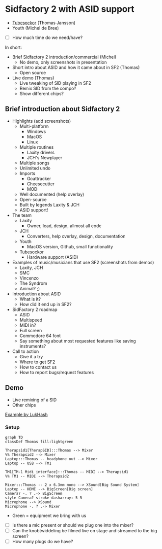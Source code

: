 # Sidfactory 2 with ASID support

- [Tubesockor](https://www.youtube.com/@tubesockor) (Thomas Jansson)
- Youth (Michel de Bree)

- [ ] How much time do we need/have?

In short:

- Brief Sidfactory 2 introduction/commercial (Michel)
  - No demo, only screenshots in presentation
- Short intro about ASID and how it came about in SF2 (Thomas)
  - Open source
- Live demo (Thomas)
  - Live tweaking of SID playing in SF2
  - Remix SID from the compo?
  - Show different chips?

## Brief introduction about Sidfactory 2

- Highlights (add screenshots)
  - Multi-platform
    - Windows
    - MacOS
    - Linux
  - Multiple routines
    - Laxity drivers
    - JCH's Newplayer
  - Multiple songs
  - Unlimited undo
  - Imports
    - Goattracker
    - Cheesecutter
    - MOD
  - Well documented (help overlay)
  - Open-source
  - Built by legends Laxity & JCH
  - ASID support!
- The team
  - Laxity
    - Owner, lead, design, allmost all code
  - JCH
    - Converters, help overlay, design, documentation
  - Youth
    - MacOS version, Github, small functionality
  - Tubesockor
    - Hardware support (ASID)
- Examples of music/musicians that use SF2 (screenshots from demos)
  - Laxity, JCH
  - SMC
  - Vincenzo
  - The Syndrom
  - Animal? ;)
- Introduction about ASID
  - What is it?
  - How did it end up in SF2?
- SidFactory 2 roadmap
  - ASID
  - Multispeed
  - MIDI in?
  - Full screen
  - Commodore 64 font
  - Say something about most requested features like saving instruments?
- Call to action
  - Give it a try
  - Where to get SF2
  - How to contact us
  - How to report bugs/request features

## Demo

- Live remixing of a SID
- Other chips

[Example by LukHash](https://www.youtube.com/watch?v=2-baQ6JwGg8)

### Setup

```mermaid
graph TD
classDef Thomas fill:lightgreen

Therapsid1[TherapSID]:::Thomas --> Mixer
%% Therapsid2 --> Mixer
Laptop:::Thomas -- headphone out --> Mixer
Laptop -- USB --> TM1

TM1[TM-1 Midi interface]:::Thomas -- MIDI --> Therapsid1
%% TM1 -- MIDI --> Therapsid2

Mixer:::Thomas -- 2 x 6.3mm mono --> XSound[Big Sound System]
Laptop -- HDMI --> BigScreen[Big screen]
Camera? -. ? .-> BigScreen
style Camera? stroke-dasharray: 5 5
Microphone --> XSound
Microphone -. ? .-> Mixer
```

- Green = equipment we bring with us
- [ ] Is there a mic present or should we plug one into the mixer?
- [ ] Can the knobtwiddeling be filmed live on stage and streamed to the big screen?
- [ ] How many plugs do we have?
